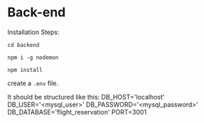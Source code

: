 # Back-end

Installation Steps:

`cd backend`

`npm i -g nodemon`

`npm install`

create a `.env` file.

It should be structured like this:
DB_HOST='localhost'
DB_USER='<mysql_user>'
DB_PASSWORD='<mysql_password>'
DB_DATABASE='flight_reservation'
PORT=3001